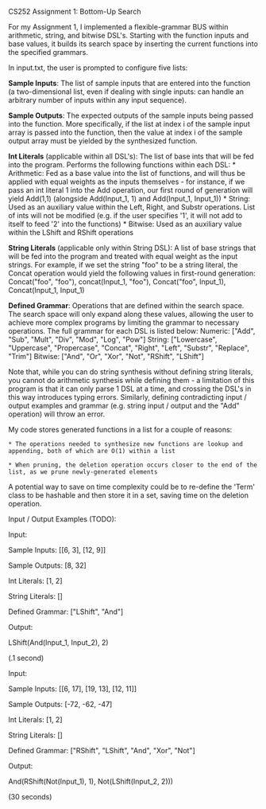 

CS252 Assignment 1: Bottom-Up Search

For my Assignment 1, I implemented a flexible-grammar BUS within arithmetic, string, and bitwise DSL's. Starting with the function inputs and base values, it builds its search space by inserting the current functions into the specified grammars.

In input.txt, the user is prompted to configure five lists:

**Sample Inputs**: The list of sample inputs that are entered into the function (a two-dimensional list, even if dealing with single inputs: can handle an arbitrary number of inputs within any input sequence).

**Sample Outputs**: The expected outputs of the sample inputs being passed into the function. More specifically, if the list at index i of the sample input array is passed into the function, then the value at index i of the sample output array must be yielded by the synthesized function.

**Int Literals** (applicable within all DSL's): The list of base ints that will be fed into the program. Performs the following functions within each DSL:
	* Arithmetic: Fed as a base value into the list of functions, and will thus be applied with equal weights as the inputs themselves - for instance, if we pass an int literal 1 into the Add operation, our first round of generation will yield Add(1,1) (alongside Add(Input_1, 1) and Add(Input_1, Input_1))
	* String: Used as an auxiliary value within the Left, Right, and Substr operations. List of ints will not be modified (e.g. if the user specifies '1', it will not add to itself to feed '2' into the functions)
	* Bitwise: Used as an auxiliary value within the LShift and RShift operations

**String Literals** (applicable only within String DSL): A list of base strings that will be fed into the program and treated with equal weight as the input strings. For example, if we set the string "foo" to be a string literal, the Concat operation would yield the following values in first-round generation: Concat("foo", "foo"), concat(Input_1, "foo"), Concat("foo", Input_1), Concat(Input_1, Input_1)

**Defined Grammar**: Operations that are defined within the search space. The search space will only expand along these values, allowing the user to achieve more complex programs by limiting the grammar to necessary operations. The full grammar for each DSL is listed below: 
Numeric: ["Add", "Sub", "Mult", "Div", "Mod", "Log", "Pow"]
String: ["Lowercase", "Uppercase", "Propercase", "Concat", "Right", "Left", "Substr", "Replace", "Trim"]
Bitwise: ["And", "Or", "Xor", "Not", "RShift", "LShift"]

Note that, while you can do string synthesis without defining string literals, you cannot do arithmetic synthesis while defining them - a limitation of this program is that it can only parse 1 DSL at a time, and crossing the DSL's in this way introduces typing errors. Similarly, defining contradicting input / output examples and grammar (e.g. string input / output and the "Add" operation) will throw an error.

My code stores generated functions in a list for a couple of reasons: 

	* The operations needed to synthesize new functions are lookup and appending, both of which are O(1) within a list

	* When pruning, the deletion operation occurs closer to the end of the list, as we prune newly-generated elements

A potential way to save on time complexity could be to re-define the 'Term' class to be hashable and then store it in a set, saving time on the deletion operation.
  


Input / Output Examples (TODO): 

Input:

Sample Inputs: [[6, 3], [12, 9]]

Sample Outputs: [8, 32]

Int Literals: [1, 2]

String Literals: []

Defined Grammar: ["LShift", "And"]

Output:

LShift(And(Input_1, Input_2), 2)

(.1 second)

Input: 

Sample Inputs: [[6, 17], [19, 13], [12, 11]]

Sample Outputs: [-72, -62, -47]

Int Literals: [1, 2]

String Literals: []

Defined Grammar: ["RShift", "LShift", "And", "Xor", "Not"]

Output: 

And(RShift(Not(Input_1), 1), Not(LShift(Input_2, 2)))

(30 seconds)
